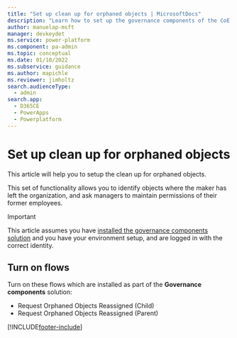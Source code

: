 ```yaml
---
title: "Set up clean up for orphaned objects | MicrosoftDocs"
description: "Learn how to set up the governance components of the CoE Starter Kit"
author: manuelap-msft
manager: devkeydet
ms.service: power-platform
ms.component: pa-admin
ms.topic: conceptual
ms.date: 01/10/2022
ms.subservice: guidance
ms.author: mapichle
ms.reviewer: jimholtz
search.audienceType: 
  - admin
search.app: 
  - D365CE
  - PowerApps
  - Powerplatform
---
```


# Set up clean up for orphaned objects

This article will help you to setup the clean up for orphaned objects.

This set of functionality allows you to identify objects where the maker has left the organization, and ask managers to maintain permissions of their former employees.

>[!IMPORTANT]
>This article assumes you have [installed the governance components solution](before-setup-gov.md) and you have your environment setup, and are logged in with the correct identity.

## Turn on flows

Turn on these flows which are installed as part of the **Governance components** solution:

- Request Orphaned Objects Reassigned (Child)
- Request Orphaned Objects Reassigned (Parent)

[!INCLUDE[footer-include](../../includes/footer-banner.md)]
